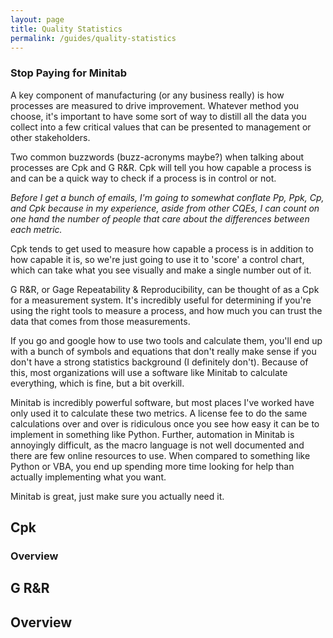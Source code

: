 ```yaml
---
layout: page
title: Quality Statistics
permalink: /guides/quality-statistics
---
```


### Stop Paying for Minitab

A key component of manufacturing (or any business really) is how processes are measured to drive improvement. Whatever method you choose, it's important to have some sort of way to distill all the data you collect into a few critical values that can be presented to management or other stakeholders.

Two common buzzwords (buzz-acronyms maybe?) when talking about processes are Cpk and G R&R. Cpk will tell you how capable a process is and can be a quick way to check if a process is in control or not.

*Before I get a bunch of emails, I'm going to somewhat conflate Pp, Ppk, Cp, and Cpk because in my experience, aside from other CQEs, I can count on one hand the number of people that care about the differences between each metric.*

Cpk tends to get used to measure how capable a process is in addition to how capable it is, so we're just going to use it to 'score' a control chart, which can take what you see visually and make a single number out of it.

G R&R, or Gage Repeatability & Reproducibility, can be thought of as a Cpk for a measurement system. It's incredibly useful for determining if you're using the right tools to measure a process, and how much you can trust the data that comes from those measurements.

If you go and google how to use two tools and calculate them, you'll end up with a bunch of symbols and equations that don't really make sense if you don't have a strong statistics background (I definitely don't). Because of this, most organizations will use a software like Minitab to calculate everything, which is fine, but a bit overkill.

Minitab is incredibly powerful software, but most places I've worked have only used it to calculate these two metrics. A license fee to do the same calculations over and over is ridiculous once you see how easy it can be to implement in something like Python. Further, automation in Minitab is annoyingly difficult, as the macro language is not well documented and there are few online resources to use. When compared to something like Python or VBA, you end up spending more time looking for help than actually implementing what you want.

Minitab is great, just make sure you actually need it.

## Cpk

### Overview

## G R&R

## Overview
